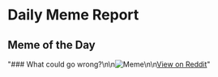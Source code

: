 # Daily Meme Report

## Meme of the Day
"### What could go wrong?\n\n![Meme](https://i.redd.it/zdrr3e7fzpsf1.png)\n\n[View on Reddit](https://redd.it/1nw7hd4)"
